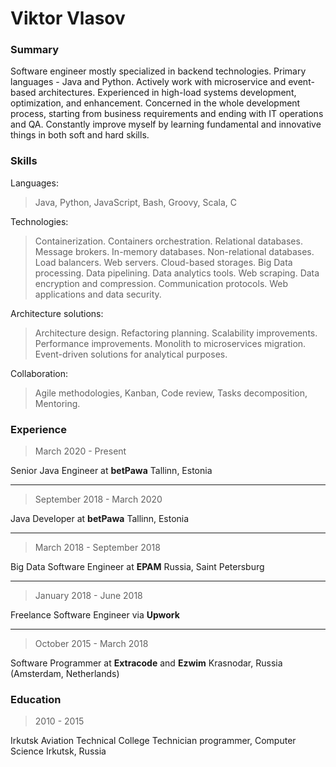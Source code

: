 # Viktor Vlasov

### Summary

Software engineer mostly specialized in backend technologies. Primary languages - Java and Python.
Actively work with microservice and event-based architectures.
Experienced in high-load systems development, optimization, and enhancement.
Concerned in the whole development process, starting from business requirements and ending with IT operations and QA.
Constantly improve myself by learning fundamental and innovative things in both soft and hard skills.

### Skills

Languages:
> Java, Python, JavaScript, Bash, Groovy, Scala, C

Technologies:
> Containerization. Containers orchestration. Relational databases. Message brokers.
> In-memory databases. Non-relational databases. Load balancers. Web servers. Cloud-based storages.
> Big Data processing. Data pipelining. Data analytics tools. Web scraping. Data encryption and compression.
> Communication protocols. Web applications and data security.

Architecture solutions:
> Architecture design. Refactoring planning. Scalability improvements. Performance improvements.
> Monolith to microservices migration. Event-driven solutions for analytical purposes.

Collaboration:
> Agile methodologies, Kanban, Code review, Tasks decomposition, Mentoring.

### Experience

> March 2020 - Present

Senior Java Engineer at **betPawa**
Tallinn, Estonia

******

> September 2018 - March 2020

Java Developer at **betPawa**
Tallinn, Estonia

******

> March 2018 - September 2018

Big Data Software Engineer at **EPAM**
Russia, Saint Petersburg

******

> January 2018 - June 2018

Freelance Software Engineer via **Upwork**

******

> October 2015 - March 2018

Software Programmer at **Extracode** and **Ezwim**
Krasnodar, Russia (Amsterdam, Netherlands)

### Education

> 2010 - 2015

Irkutsk Aviation Technical College
Technician programmer, Computer Science
Irkutsk, Russia
